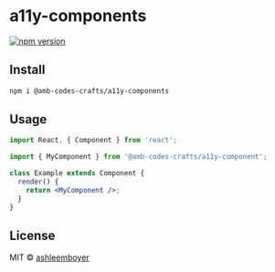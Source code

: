 # a11y-components

[![npm version](https://badge.fury.io/js/%40amb-codes-crafts%2Fa11y-components.svg)](https://badge.fury.io/js/%40amb-codes-crafts%2Fa11y-components)

## Install

```bash
npm i @amb-codes-crafts/a11y-components
```

## Usage

```jsx
import React, { Component } from 'react';

import { MyComponent } from '@amb-codes-crafts/a11y-component';

class Example extends Component {
  render() {
    return <MyComponent />;
  }
}
```

## License

MIT © [ashleemboyer](https://github.com/ashleemboyer)
